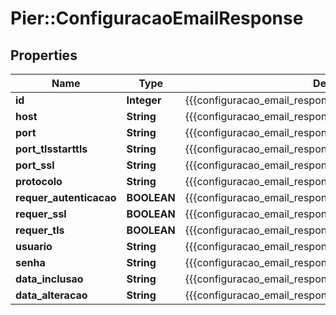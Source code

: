 # Pier::ConfiguracaoEmailResponse

## Properties
Name | Type | Description | Notes
------------ | ------------- | ------------- | -------------
**id** | **Integer** | {{{configuracao_email_response_id_value}}} | [optional] 
**host** | **String** | {{{configuracao_email_response_host_value}}} | [optional] 
**port** | **String** | {{{configuracao_email_response_port_value}}} | [optional] 
**port_tlsstarttls** | **String** | {{{configuracao_email_response_port_t_l_s_s_t_a_r_t_t_l_s_value}}} | [optional] 
**port_ssl** | **String** | {{{configuracao_email_response_port_s_s_l_value}}} | [optional] 
**protocolo** | **String** | {{{configuracao_email_response_protocolo_value}}} | [optional] 
**requer_autenticacao** | **BOOLEAN** | {{{configuracao_email_response_requer_autenticacao_value}}} | [optional] 
**requer_ssl** | **BOOLEAN** | {{{configuracao_email_response_requer_s_s_l_value}}} | [optional] 
**requer_tls** | **BOOLEAN** | {{{configuracao_email_response_requer_t_l_s_value}}} | [optional] 
**usuario** | **String** | {{{configuracao_email_response_usuario_value}}} | [optional] 
**senha** | **String** | {{{configuracao_email_response_senha_value}}} | [optional] 
**data_inclusao** | **String** | {{{configuracao_email_response_data_inclusao_value}}} | [optional] 
**data_alteracao** | **String** | {{{configuracao_email_response_data_alteracao_value}}} | [optional] 


